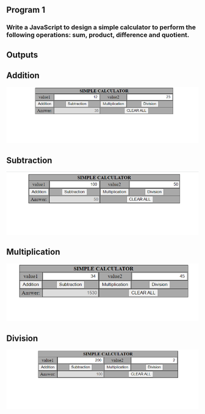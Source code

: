 ## Program 1

### 	Write a JavaScript to design a simple calculator to perform the following operations: sum, product, difference and quotient.


## Outputs

## Addition

![](../images/pg1_add.PNG)


## Subtraction

![](../images/pg1_sub.PNG)
## Multiplication

![](../images/pg1_mul.PNG)

## Division
![](../images/pg1_div.PNG)